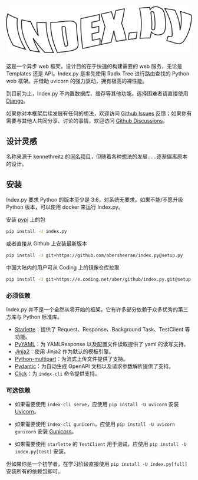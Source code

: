 # ![](./img/index-py.png)

这是一个异步 web 框架，设计目的在于快速的构建需要的 web 服务，无论是 Templates 还是 API。Index.py 是率先使用 Radix Tree 进行路由查找的 Python web 框架。并借助 uvicorn 的强力驱动，拥有极高的裸性能。

到目前为止，Index.py 不内置数据库、缓存等其他功能。选择困难者请直接使用 [Django](https://www.djangoproject.com/)。

如果你对本框架后续发展有任何的想法，欢迎访问 [Github Issues](https://github.com/abersheeran/index.py/issues) 反馈；如果你有需要与其他人共同分享、讨论的事情，欢迎访问 [Github Discussions](https://github.com/abersheeran/index.py/discussions)。

## 设计灵感

名称来源于 kennethreitz 的[同名项目](https://github.com/kennethreitz-archive/index.py)，但随着各种想法的发展……逐渐偏离原本的设计。

## 安装

Index.py 要求 Python 的版本至少是 3.6，对系统无要求。如果不能/不愿升级 Python 版本，可以使用 docker 来运行 Index.py。

安装 [pypi](https://pypi.org) 上的包

```bash
pip install -U index.py
```

或者直接从 Github 上安装最新版本

```bash
pip install -U git+https://github.com/abersheeran/index.py@setup.py
```

中国大陆内的用户可从 Coding 上的镜像仓库拉取

```bash
pip install -U git+https://e.coding.net/aber/github/index.py.git@setup.py
```

### 必须依赖

Index.py 并不是一个全然从零开始的框架，它有许多部分依赖于众多优秀的第三方库与 Python 标准库。

- [Starlette](https://www.starlette.io/)：提供了 Request、Response、Background Task、TestClient 等功能。
- [PyYAML](https://github.com/yaml/pyyaml)：为 YAMLResponse 以及配置文件读取提供了 yaml 的读写支持。
- [Jinja2](https://jinja.palletsprojects.com/)：使用 Jinja2 作为默认的模板引擎。
- [Python-multipart](https://github.com/andrew-d/python-multipart)：为流式上传文件提供了支持。
- [Pydantic](https://pydantic-docs.helpmanual.io/)：为自动生成 OpenAPI 文档以及请求参数解析提供了支持。
- [Click](https://click.palletsprojects.com/en/7.x/)：为 `index-cli` 命令提供支持。

### 可选依赖

- 如果需要使用 `index-cli serve`，应使用 `pip install -U uvicorn` 安装 [Uvicorn](https://www.uvicorn.org/)。

- 如果需要使用 `index-cli gunicorn`，应使用 `pip install -U uvicorn gunicorn` 安装 [Gunicorn](https://gunicorn.org/)。

- 如果需要使用 `starlette` 的 `TestClient` 用于测试，应使用 `pip install -U index.py[test]` 安装。

但如果你是一个初学者，在学习阶段直接使用 `pip install -U index.py[full]` 安装所有的依赖包即可。
